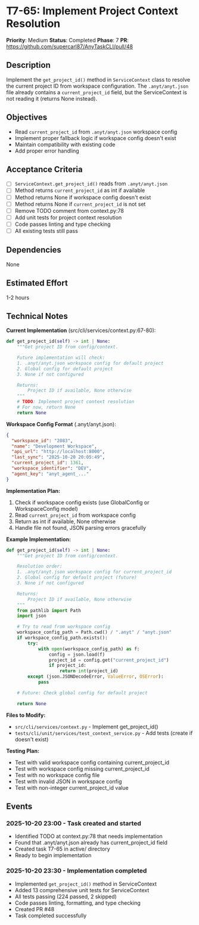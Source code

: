 # T7-65: Implement Project Context Resolution

**Priority**: Medium
**Status**: Completed
**Phase**: 7
**PR**: https://github.com/supercarl87/AnyTaskCLI/pull/48

## Description

Implement the `get_project_id()` method in `ServiceContext` class to resolve the current project ID from workspace configuration. The `.anyt/anyt.json` file already contains a `current_project_id` field, but the ServiceContext is not reading it (returns None instead).

## Objectives

- Read `current_project_id` from `.anyt/anyt.json` workspace config
- Implement proper fallback logic if workspace config doesn't exist
- Maintain compatibility with existing code
- Add proper error handling

## Acceptance Criteria

- [ ] `ServiceContext.get_project_id()` reads from `.anyt/anyt.json`
- [ ] Method returns `current_project_id` as int if available
- [ ] Method returns None if workspace config doesn't exist
- [ ] Method returns None if `current_project_id` is not set
- [ ] Remove TODO comment from context.py:78
- [ ] Add unit tests for project context resolution
- [ ] Code passes linting and type checking
- [ ] All existing tests still pass

## Dependencies

None

## Estimated Effort

1-2 hours

## Technical Notes

**Current Implementation** (src/cli/services/context.py:67-80):
```python
def get_project_id(self) -> int | None:
    """Get project ID from config/context.

    Future implementation will check:
    1. .anyt/anyt.json workspace config for default project
    2. Global config for default project
    3. None if not configured

    Returns:
        Project ID if available, None otherwise
    """
    # TODO: Implement project context resolution
    # For now, return None
    return None
```

**Workspace Config Format** (.anyt/anyt.json):
```json
{
  "workspace_id": "2083",
  "name": "Development Workspace",
  "api_url": "http://localhost:8000",
  "last_sync": "2025-10-20 20:05:49",
  "current_project_id": 1361,
  "workspace_identifier": "DEV",
  "agent_key": "anyt_agent_..."
}
```

**Implementation Plan:**

1. Check if workspace config exists (use GlobalConfig or WorkspaceConfig model)
2. Read `current_project_id` from workspace config
3. Return as int if available, None otherwise
4. Handle file not found, JSON parsing errors gracefully

**Example Implementation:**
```python
def get_project_id(self) -> int | None:
    """Get project ID from config/context.

    Resolution order:
    1. .anyt/anyt.json workspace config for current_project_id
    2. Global config for default project (future)
    3. None if not configured

    Returns:
        Project ID if available, None otherwise
    """
    from pathlib import Path
    import json

    # Try to read from workspace config
    workspace_config_path = Path.cwd() / ".anyt" / "anyt.json"
    if workspace_config_path.exists():
        try:
            with open(workspace_config_path) as f:
                config = json.load(f)
                project_id = config.get("current_project_id")
                if project_id:
                    return int(project_id)
        except (json.JSONDecodeError, ValueError, OSError):
            pass

    # Future: Check global config for default project

    return None
```

**Files to Modify:**
- `src/cli/services/context.py` - Implement get_project_id()
- `tests/cli/unit/services/test_context_service.py` - Add tests (create if doesn't exist)

**Testing Plan:**
- Test with valid workspace config containing current_project_id
- Test with workspace config missing current_project_id
- Test with no workspace config file
- Test with invalid JSON in workspace config
- Test with non-integer current_project_id value

## Events

### 2025-10-20 23:00 - Task created and started
- Identified TODO at context.py:78 that needs implementation
- Found that .anyt/anyt.json already has current_project_id field
- Created task T7-65 in active/ directory
- Ready to begin implementation

### 2025-10-20 23:30 - Implementation completed
- Implemented `get_project_id()` method in ServiceContext
- Added 13 comprehensive unit tests for ServiceContext
- All tests passing (224 passed, 2 skipped)
- Code passes linting, formatting, and type checking
- Created PR #48
- Task completed successfully
